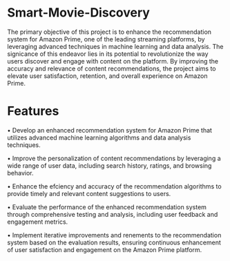 # Smart-Movie-Discovery
The primary objective of this project is to enhance the recommendation system for Amazon Prime, one of the leading streaming platforms, by leveraging advanced techniques in machine learning and data analysis. The signicance of this endeavor lies in its potential to revolutionize the way users discover and engage with content on the platform. By improving the accuracy and relevance of content recommendations, the project aims to elevate user satisfaction, retention, and overall experience on Amazon Prime.
# Features
• Develop an enhanced recommendation system for Amazon Prime that utilizes advanced machine learning algorithms and data analysis techniques.

• Improve the personalization of content recommendations by leveraging a wide range of user data, including search history, ratings, and browsing behavior.

• Enhance the efciency and accuracy of the recommendation algorithms to provide timely and relevant content suggestions to users.

• Evaluate the performance of the enhanced recommendation system through comprehensive testing and analysis, including user feedback and engagement metrics.

• Implement iterative improvements and renements to the recommendation system based on the evaluation results, ensuring continuous enhancement of user satisfaction and engagement on the Amazon Prime platform.

